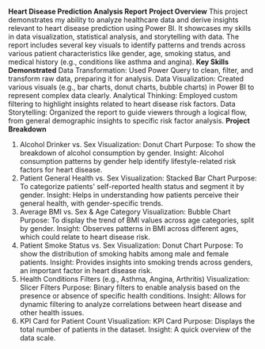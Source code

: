 **Heart Disease Prediction Analysis Report**
**Project Overview**
This project demonstrates my ability to analyze healthcare data and derive insights relevant to heart disease prediction using Power BI. It showcases my skills in data visualization, statistical analysis, and storytelling with data. The report includes several key visuals to identify patterns and trends across various patient characteristics like gender, age, smoking status, and medical history (e.g., conditions like asthma and angina).
**Key Skills Demonstrated**
Data Transformation: Used Power Query to clean, filter, and transform raw data, preparing it for analysis.
Data Visualization: Created various visuals (e.g., bar charts, donut charts, bubble charts) in Power BI to represent complex data clearly.
Analytical Thinking: Employed custom filtering to highlight insights related to heart disease risk factors.
Data Storytelling: Organized the report to guide viewers through a logical flow, from general demographic insights to specific risk factor analysis.
**Project Breakdown**
1. Alcohol Drinker vs. Sex
Visualization: Donut Chart
Purpose: To show the breakdown of alcohol consumption by gender.
Insight: Alcohol consumption patterns by gender help identify lifestyle-related risk factors for heart disease.
2. Patient General Health vs. Sex
Visualization: Stacked Bar Chart
Purpose: To categorize patients' self-reported health status and segment it by gender.
Insight: Helps in understanding how patients perceive their general health, with gender-specific trends.
3. Average BMI vs. Sex & Age Category
Visualization: Bubble Chart
Purpose: To display the trend of BMI values across age categories, split by gender.
Insight: Observes patterns in BMI across different ages, which could relate to heart disease risk.
4. Patient Smoke Status vs. Sex
Visualization: Donut Chart
Purpose: To show the distribution of smoking habits among male and female patients.
Insight: Provides insights into smoking trends across genders, an important factor in heart disease risk.
5. Health Conditions Filters (e.g., Asthma, Angina, Arthritis)
Visualization: Slicer Filters
Purpose: Binary filters to enable analysis based on the presence or absence of specific health conditions.
Insight: Allows for dynamic filtering to analyze correlations between heart disease and other health issues.
6. KPI Card for Patient Count
Visualization: KPI Card
Purpose: Displays the total number of patients in the dataset.
Insight: A quick overview of the data scale.
